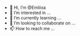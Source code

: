 - 👋 Hi, I’m @Emliixa
- 👀 I’m interested in ...
- 🌱 I’m currently learning ...
- 💞️ I’m looking to collaborate on ...
- 📫 How to reach me ...

<!---
Emliixa/Emliixa is a ✨ special ✨ repository because its `README.md` (this file) appears on your GitHub profile.
You can click the Preview link to take a look at your changes.
--->
